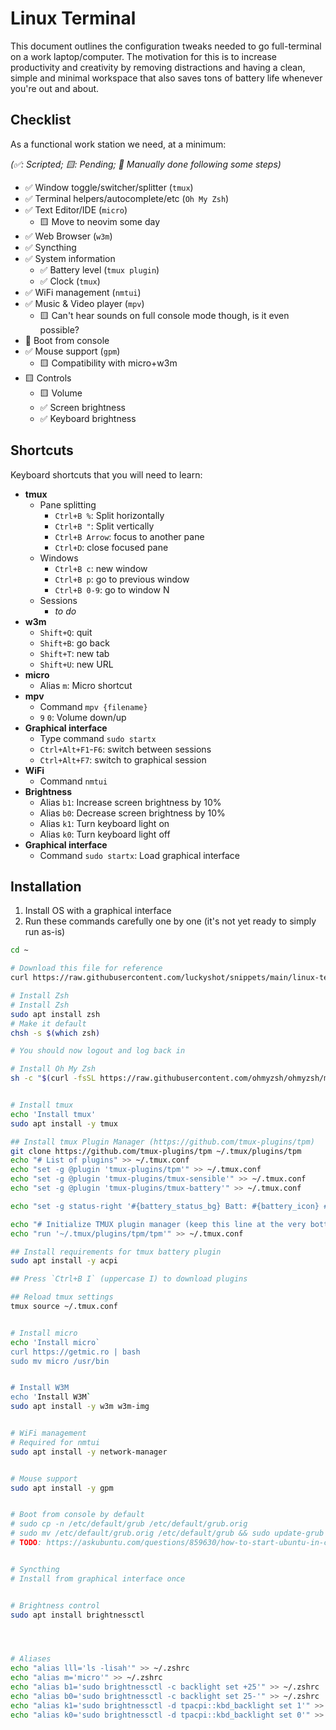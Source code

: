 # Linux Terminal

This document outlines the configuration tweaks needed to go full-terminal on a work laptop/computer. The motivation for this is to increase productivity and creativity by removing distractions and having a clean, simple and minimal workspace that also saves tons of battery life whenever you're out and about.

## Checklist

As a functional work station we need, at a minimum:

_(✅: Scripted; 🟨: Pending; 🤚 Manually done following some steps)_

- ✅ Window toggle/switcher/splitter (`tmux`)
- ✅ Terminal helpers/autocomplete/etc (`Oh My Zsh`)
- ✅ Text Editor/IDE (`micro`)
  - 🟨 Move to neovim some day
- ✅ Web Browser (`w3m`)
- ✅ Syncthing
- ✅ System information
  - ✅ Battery level (`tmux plugin`)
  - ✅ Clock (`tmux`)
- ✅ WiFi management (`nmtui`)
- ✅ Music & Video player (`mpv`)
  - 🟨 Can't hear sounds on full console mode though, is it even possible?
- 🤚 Boot from console
- ✅ Mouse support (`gpm`)
  - 🟨 Compatibility with micro+w3m
- 🟨 Controls
  - 🟨 Volume
  - ✅ Screen brightness
  - ✅ Keyboard brightness


## Shortcuts

Keyboard shortcuts that you will need to learn:

- **tmux**
  - Pane splitting
    - `Ctrl+B %`: Split horizontally
    - `Ctrl+B "`: Split vertically
    - `Ctrl+B Arrow`: focus to another pane
    - `Ctrl+D`: close focused pane
  - Windows
    - `Ctrl+B c`: new window
    - `Ctrl+B p`: go to previous window
    - `Ctrl+B 0-9`: go to window N
  - Sessions
    - _to do_
- **w3m**
  - `Shift+Q`: quit
  - `Shift+B`: go back
  - `Shift+T`: new tab
  - `Shift+U`: new URL
- **micro**
  - Alias `m`: Micro shortcut
- **mpv**
  - Command `mpv {filename}`
  - `9` `0`: Volume down/up 
- **Graphical interface**
  - Type command `sudo startx`
  - `Ctrl+Alt+F1`-`F6`: switch between sessions
  - `Ctrl+Alt+F7`: switch to graphical session
- **WiFi**
  - Command `nmtui`
- **Brightness**
  - Alias `b1`: Increase screen brightness by 10%
  - Alias `b0`: Decrease screen brightness by 10%
  - Alias `k1`: Turn keyboard light on
  - Alias `k0`: Turn keyboard light off
- **Graphical interface**
  - Command `sudo startx`: Load graphical interface


## Installation

1. Install OS with a graphical interface
2. Run these commands carefully one by one (it's not yet ready to simply run as-is)

```sh
cd ~

# Download this file for reference
curl https://raw.githubusercontent.com/luckyshot/snippets/main/linux-terminal.md >> ~/linux-terminal.md

# Install Zsh
# Install Zsh
sudo apt install zsh
# Make it default
chsh -s $(which zsh)

# You should now logout and log back in

# Install Oh My Zsh
sh -c "$(curl -fsSL https://raw.githubusercontent.com/ohmyzsh/ohmyzsh/master/tools/install.sh)"


# Install tmux
echo 'Install tmux'
sudo apt install -y tmux

## Install tmux Plugin Manager (https://github.com/tmux-plugins/tpm)
git clone https://github.com/tmux-plugins/tpm ~/.tmux/plugins/tpm
echo "# List of plugins" >> ~/.tmux.conf
echo "set -g @plugin 'tmux-plugins/tpm'" >> ~/.tmux.conf
echo "set -g @plugin 'tmux-plugins/tmux-sensible'" >> ~/.tmux.conf
echo "set -g @plugin 'tmux-plugins/tmux-battery'" >> ~/.tmux.conf

echo "set -g status-right '#{battery_status_bg} Batt: #{battery_icon} #{battery_percentage} #{battery_remain} | %a %h-%d %H:%M '" >> ~/.tmux.conf

echo "# Initialize TMUX plugin manager (keep this line at the very bottom of tmux.conf)" >> ~/.tmux.conf
echo "run '~/.tmux/plugins/tpm/tpm'" >> ~/.tmux.conf

## Install requirements for tmux battery plugin
sudo apt install -y acpi

## Press `Ctrl+B I` (uppercase I) to download plugins

## Reload tmux settings
tmux source ~/.tmux.conf


# Install micro
echo 'Install micro`
curl https://getmic.ro | bash
sudo mv micro /usr/bin


# Install W3M
echo 'Install W3M`
sudo apt install -y w3m w3m-img


# WiFi management
# Required for nmtui
sudo apt install -y network-manager


# Mouse support
sudo apt install -y gpm


# Boot from console by default
# sudo cp -n /etc/default/grub /etc/default/grub.orig
# sudo mv /etc/default/grub.orig /etc/default/grub && sudo update-grub
# TODO: https://askubuntu.com/questions/859630/how-to-start-ubuntu-in-console-mode


# Syncthing
# Install from graphical interface once


# Brightness control
sudo apt install brightnessctl




# Aliases
echo "alias lll='ls -lisah'" >> ~/.zshrc
echo "alias m='micro'" >> ~/.zshrc
echo "alias b1='sudo brightnessctl -c backlight set +25'" >> ~/.zshrc
echo "alias b0='sudo brightnessctl -c backlight set 25-'" >> ~/.zshrc
echo "alias k1='sudo brightnessctl -d tpacpi::kbd_backlight set 1'" >> ~/.zshrc
echo "alias k0='sudo brightnessctl -d tpacpi::kbd_backlight set 0'" >> ~/.zshrc


```

